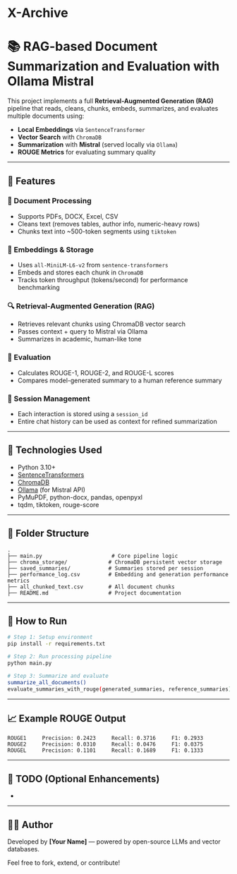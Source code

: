 # X-Archive
 
 
# 📚 RAG-based Document Summarization and Evaluation with Ollama Mistral

This project implements a full **Retrieval-Augmented Generation (RAG)** pipeline that reads, cleans, chunks, embeds, summarizes, and evaluates multiple documents using:

- **Local Embeddings** via `SentenceTransformer`
- **Vector Search** with `ChromaDB`
- **Summarization** with **Mistral** (served locally via `Ollama`)
- **ROUGE Metrics** for evaluating summary quality

---

## 🚀 Features

### 📄 Document Processing

- Supports PDFs, DOCX, Excel, CSV
- Cleans text (removes tables, author info, numeric-heavy rows)
- Chunks text into \~500-token segments using `tiktoken`

### 🧠 Embeddings & Storage

- Uses `all-MiniLM-L6-v2` from `sentence-transformers`
- Embeds and stores each chunk in `ChromaDB`
- Tracks token throughput (tokens/second) for performance benchmarking

### 🔍 Retrieval-Augmented Generation (RAG)

- Retrieves relevant chunks using ChromaDB vector search
- Passes context + query to Mistral via Ollama
- Summarizes in academic, human-like tone

### 🧪 Evaluation

- Calculates ROUGE-1, ROUGE-2, and ROUGE-L scores
- Compares model-generated summary to a human reference summary

### 💬 Session Management

- Each interaction is stored using a `session_id`
- Entire chat history can be used as context for refined summarization

---

## 🧰 Technologies Used

- Python 3.10+
- [SentenceTransformers](https://www.sbert.net/)
- [ChromaDB](https://www.trychroma.com/)
- [Ollama](https://ollama.ai/) (for Mistral API)
- PyMuPDF, python-docx, pandas, openpyxl
- tqdm, tiktoken, rouge-score

---

## 📂 Folder Structure

```
.
├── main.py                      # Core pipeline logic
├── chroma_storage/             # ChromaDB persistent vector storage
├── saved_summaries/            # Summaries stored per session
├── performance_log.csv         # Embedding and generation performance metrics
├── all_chunked_text.csv        # All document chunks
├── README.md                   # Project documentation
```

---

## 🧪 How to Run

```bash
# Step 1: Setup environment
pip install -r requirements.txt

# Step 2: Run processing pipeline
python main.py

# Step 3: Summarize and evaluate
summarize_all_documents()
evaluate_summaries_with_rouge(generated_summaries, reference_summaries)
```

---

## 📈 Example ROUGE Output

```
ROUGE1     Precision: 0.2423     Recall: 0.3716     F1: 0.2933    
ROUGE2     Precision: 0.0310     Recall: 0.0476     F1: 0.0375    
ROUGEL     Precision: 0.1101     Recall: 0.1689     F1: 0.1333    
```

---

## 📌 TODO (Optional Enhancements)

-

---

## 👨‍💻 Author

Developed by **[Your Name]** — powered by open-source LLMs and vector databases.

Feel free to fork, extend, or contribute!

